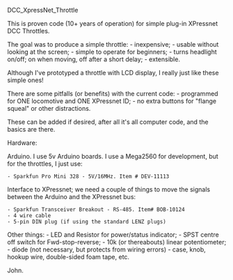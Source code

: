 DCC_XpressNet_Throttle

This is proven code (10+ years of operation) for simple plug-in XPressnet DCC Throttles.

The goal was to produce a simple throttle:
	- inexpensive;
	- usable without looking at the screen;
	- simple to operate for beginners;
	- turns headlight on/off; on when moving, off after a short delay;
	- extensible.

Although I've prototyped a throttle with LCD display, I really just like these simple ones!

There are some pitfalls (or benefits) with the current code:
	- programmed for ONE locomotive and ONE XPressnet ID;
	- no extra buttons for "flange squeal" or other distractions.

These can be added if desired, after all it's all computer code, and the basics are there.

Hardware:

Arduino. I use 5v Arduino boards. I use a Mega2560 for development, but for the throttles, I just use:

	- Sparkfun Pro Mini 328 - 5V/16MHz. Item # DEV-11113

Interface to XPressnet; we need a couple of things to move the signals between the Arduino and the XPressnet bus:

	- Sparkfun Transceiver Breakout - RS-485. Item# BOB-10124
	- 4 wire cable
	- 5-pin DIN plug (if using the standard LENZ plugs)

Other things:
	- LED and Resistor for power/status indicator;
	- SPST centre off switch for Fwd-stop-reverse;
	- 10k (or thereabouts) linear potentiometer;
	- diode (not necessary, but protects from wiring errors)
	- case, knob, hookup wire, double-sided foam tape, etc.

John.


